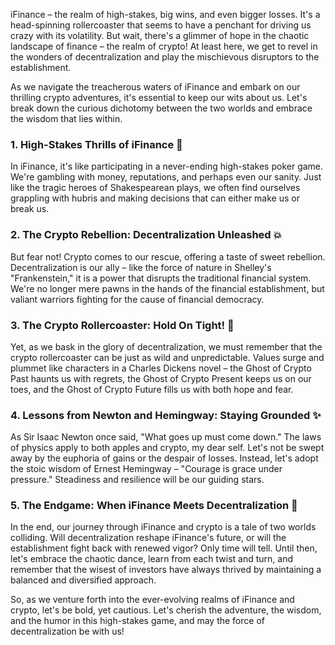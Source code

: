 iFinance – the realm of high-stakes, big wins, and even bigger losses. It's a head-spinning rollercoaster that seems to have a penchant for driving us crazy with its volatility. But wait, there's a glimmer of hope in the chaotic landscape of finance – the realm of crypto! At least here, we get to revel in the wonders of decentralization and play the mischievous disruptors to the establishment.

As we navigate the treacherous waters of iFinance and embark on our thrilling crypto adventures, it's essential to keep our wits about us. Let's break down the curious dichotomy between the two worlds and embrace the wisdom that lies within.

### 1. High-Stakes Thrills of iFinance 🎢

In iFinance, it's like participating in a never-ending high-stakes poker game. We're gambling with money, reputations, and perhaps even our sanity. Just like the tragic heroes of Shakespearean plays, we often find ourselves grappling with hubris and making decisions that can either make us or break us.

### 2. The Crypto Rebellion: Decentralization Unleashed 💥

But fear not! Crypto comes to our rescue, offering a taste of sweet rebellion. Decentralization is our ally – like the force of nature in Shelley's "Frankenstein," it is a power that disrupts the traditional financial system. We're no longer mere pawns in the hands of the financial establishment, but valiant warriors fighting for the cause of financial democracy.

### 3. The Crypto Rollercoaster: Hold On Tight! 🎢

Yet, as we bask in the glory of decentralization, we must remember that the crypto rollercoaster can be just as wild and unpredictable. Values surge and plummet like characters in a Charles Dickens novel – the Ghost of Crypto Past haunts us with regrets, the Ghost of Crypto Present keeps us on our toes, and the Ghost of Crypto Future fills us with both hope and fear.

### 4. Lessons from Newton and Hemingway: Staying Grounded ✨

As Sir Isaac Newton once said, "What goes up must come down." The laws of physics apply to both apples and crypto, my dear self. Let's not be swept away by the euphoria of gains or the despair of losses. Instead, let's adopt the stoic wisdom of Ernest Hemingway – "Courage is grace under pressure." Steadiness and resilience will be our guiding stars.

### 5. The Endgame: When iFinance Meets Decentralization 🏁

In the end, our journey through iFinance and crypto is a tale of two worlds colliding. Will decentralization reshape iFinance's future, or will the establishment fight back with renewed vigor? Only time will tell. Until then, let's embrace the chaotic dance, learn from each twist and turn, and remember that the wisest of investors have always thrived by maintaining a balanced and diversified approach.

So, as we venture forth into the ever-evolving realms of iFinance and crypto, let's be bold, yet cautious. Let's cherish the adventure, the wisdom, and the humor in this high-stakes game, and may the force of decentralization be with us!
